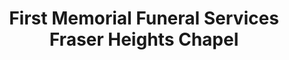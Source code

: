 ---
title: "First Memorial Funeral Services Fraser Heights Chapel"
url: /surrey/first-memorial-funeral-services-fraser-heights-chapel/
shop: Bestattungen
---